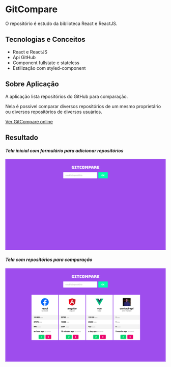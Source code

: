 # GitCompare
O repositório é estudo da biblioteca React e ReactJS.

## Tecnologias e Conceitos
* React e ReactJS
* Api GitHub
* Component fullstate e stateless
* Estilização com styled-component

## Sobre Aplicação
A aplicação lista repositórios do GitHub para comparação.

Nela é possível comparar diversos repositórios de um mesmo proprietário ou diversos repositórios de diversos usuários.

[Ver GitCompare online](http://lab.yeza.com.br/gitcompare)

## Resultado

#### *Tela inicial com formulário para adicionar repositórios* ####
![](src/assets/gitcompare-screenshot-home.png)

#### *Tela com repositórios para comparação* ####
![](src/assets/gitcompare-screenshot-list.png)
